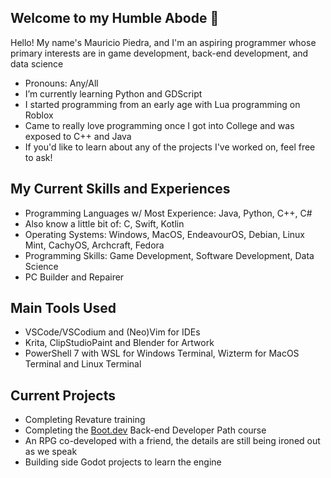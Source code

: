## Welcome to my Humble Abode 👋

Hello! My name's Mauricio Piedra, and I'm an aspiring programmer whose primary interests are in game development, back-end development, and data science
- Pronouns: Any/All
- I’m currently learning Python and GDScript
- I started programming from an early age with Lua programming on Roblox
- Came to really love programming once I got into College and was exposed to C++ and Java
- If you'd like to learn about any of the projects I've worked on, feel free to ask!

## My Current Skills and Experiences
- Programming Languages w/ Most Experience: Java, Python, C++, C#
- Also know a little bit of: C, Swift, Kotlin
- Operating Systems: Windows, MacOS, EndeavourOS, Debian, Linux Mint, CachyOS, Archcraft, Fedora
- Programming Skills: Game Development, Software Development, Data Science
- PC Builder and Repairer

## Main Tools Used
- VSCode/VSCodium and (Neo)Vim for IDEs
- Krita, ClipStudioPaint and Blender for Artwork
- PowerShell 7 with WSL for Windows Terminal, Wizterm for MacOS Terminal and Linux Terminal

## Current Projects
- Completing Revature training
- Completing the [Boot.dev](boot.dev) Back-end Developer Path course
- An RPG co-developed with a friend, the details are still being ironed out as we speak
- Building side Godot projects to learn the engine
